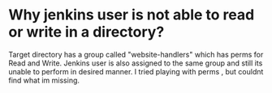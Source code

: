 
# Why jenkins user is not able to read or write in a directory?

Target directory has a group called "website-handlers" which has perms for Read and Write.
Jenkins user is also assigned to the same group and still its unable to perform in desired manner.
I tried playing with perms , but couldnt find what im missing.

        